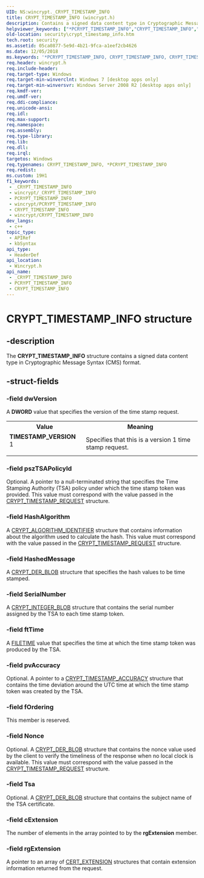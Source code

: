 ```yaml
---
UID: NS:wincrypt._CRYPT_TIMESTAMP_INFO
title: CRYPT_TIMESTAMP_INFO (wincrypt.h)
description: Contains a signed data content type in Cryptographic Message Syntax (CMS) format.
helpviewer_keywords: ["*PCRYPT_TIMESTAMP_INFO","CRYPT_TIMESTAMP_INFO","CRYPT_TIMESTAMP_INFO structure [Security]","PCRYPT_TIMESTAMP_INFO","PCRYPT_TIMESTAMP_INFO structure pointer [Security]","TIMESTAMP_VERSION","security.crypt_timestamp_info","wincrypt/CRYPT_TIMESTAMP_INFO","wincrypt/PCRYPT_TIMESTAMP_INFO"]
old-location: security\crypt_timestamp_info.htm
tech.root: security
ms.assetid: 05ca0877-5e9d-4b21-9fca-a1eef2cb4626
ms.date: 12/05/2018
ms.keywords: '*PCRYPT_TIMESTAMP_INFO, CRYPT_TIMESTAMP_INFO, CRYPT_TIMESTAMP_INFO structure [Security], PCRYPT_TIMESTAMP_INFO, PCRYPT_TIMESTAMP_INFO structure pointer [Security], TIMESTAMP_VERSION, security.crypt_timestamp_info, wincrypt/CRYPT_TIMESTAMP_INFO, wincrypt/PCRYPT_TIMESTAMP_INFO'
req.header: wincrypt.h
req.include-header: 
req.target-type: Windows
req.target-min-winverclnt: Windows 7 [desktop apps only]
req.target-min-winversvr: Windows Server 2008 R2 [desktop apps only]
req.kmdf-ver: 
req.umdf-ver: 
req.ddi-compliance: 
req.unicode-ansi: 
req.idl: 
req.max-support: 
req.namespace: 
req.assembly: 
req.type-library: 
req.lib: 
req.dll: 
req.irql: 
targetos: Windows
req.typenames: CRYPT_TIMESTAMP_INFO, *PCRYPT_TIMESTAMP_INFO
req.redist: 
ms.custom: 19H1
f1_keywords:
 - _CRYPT_TIMESTAMP_INFO
 - wincrypt/_CRYPT_TIMESTAMP_INFO
 - PCRYPT_TIMESTAMP_INFO
 - wincrypt/PCRYPT_TIMESTAMP_INFO
 - CRYPT_TIMESTAMP_INFO
 - wincrypt/CRYPT_TIMESTAMP_INFO
dev_langs:
 - c++
topic_type:
 - APIRef
 - kbSyntax
api_type:
 - HeaderDef
api_location:
 - Wincrypt.h
api_name:
 - _CRYPT_TIMESTAMP_INFO
 - PCRYPT_TIMESTAMP_INFO
 - CRYPT_TIMESTAMP_INFO
---
```


# CRYPT_TIMESTAMP_INFO structure


## -description

The <b>CRYPT_TIMESTAMP_INFO</b> structure contains a signed data content type in Cryptographic Message Syntax (CMS) format.

## -struct-fields

### -field dwVersion

A <b>DWORD</b> value that specifies the version of the time stamp request.

<table>
<tr>
<th>Value</th>
<th>Meaning</th>
</tr>
<tr>
<td width="40%"><a id="TIMESTAMP_VERSION"></a><a id="timestamp_version"></a><dl>
<dt><b>TIMESTAMP_VERSION</b></dt>
<dt>	1</dt>
</dl>
</td>
<td width="60%">
Specifies that this is a version 1 time stamp request.

</td>
</tr>
</table>

### -field pszTSAPolicyId

Optional. A pointer to a null-terminated string that specifies the Time Stamping Authority (TSA) policy under which the time stamp token was provided. This value must correspond with the value passed  in the <a href="/windows/desktop/api/wincrypt/ns-wincrypt-crypt_timestamp_request">CRYPT_TIMESTAMP_REQUEST</a> structure.

### -field HashAlgorithm

A <a href="/windows/desktop/api/wincrypt/ns-wincrypt-crypt_algorithm_identifier">CRYPT_ALGORITHM_IDENTIFIER</a> structure that contains information about the algorithm used to calculate the hash. This value must correspond with the value passed  in the <a href="/windows/desktop/api/wincrypt/ns-wincrypt-crypt_timestamp_request">CRYPT_TIMESTAMP_REQUEST</a> structure.

### -field HashedMessage

A <a href="/windows/win32/api/dpapi/ns-dpapi-crypt_integer_blob">CRYPT_DER_BLOB</a> structure that specifies the hash values to be time stamped.

### -field SerialNumber

 A <a href="/previous-versions/windows/desktop/legacy/aa381414(v=vs.85)">CRYPT_INTEGER_BLOB</a> structure that contains the serial number assigned by the TSA to each time stamp token.

### -field ftTime

A <a href="/windows/desktop/api/minwinbase/ns-minwinbase-filetime">FILETIME</a> value that specifies the time at which the time stamp token was produced by the TSA.

### -field pvAccuracy

Optional. A pointer to a <a href="/windows/desktop/api/wincrypt/ns-wincrypt-crypt_timestamp_accuracy">CRYPT_TIMESTAMP_ACCURACY</a>   structure that contains the time deviation around the UTC time at which the time stamp token was created by the TSA.

### -field fOrdering

This member is reserved.

### -field Nonce

Optional. A <a href="/previous-versions/windows/desktop/legacy/aa381414(v=vs.85)">CRYPT_DER_BLOB</a> structure that contains the nonce value used by the client to verify the
timeliness of the response when no local clock is available. This value must correspond with the value passed  in the <a href="/windows/desktop/api/wincrypt/ns-wincrypt-crypt_timestamp_request">CRYPT_TIMESTAMP_REQUEST</a> structure.

### -field Tsa

Optional. A <a href="/previous-versions/windows/desktop/legacy/aa381414(v=vs.85)">CRYPT_DER_BLOB</a> structure that contains the subject name of the TSA certificate.

### -field cExtension

The number of elements in the array pointed to by the <b>rgExtension</b> member.

### -field rgExtension

A pointer to an array of <a href="/windows/desktop/api/wincrypt/ns-wincrypt-cert_extension">CERT_EXTENSION</a> structures that contain extension information returned from the request.

